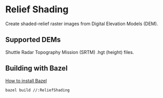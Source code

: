 # Relief Shading
Create shaded-relief raster images from Digital Elevation Models (DEM).

## Supported DEMs
Shuttle Radar Topography Mission (SRTM) .hgt (height) files.

## Building with Bazel
[How to install Bazel](https://docs.bazel.build/versions/4.0.0/install.html)
```
bazel build //:ReliefShading
```

